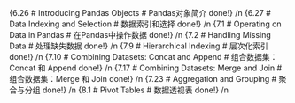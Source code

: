 {6.26 # Introducing Pandas Objects # Pandas对象简介 done!} /n
{6.27 # Data Indexing and Selection # 数据索引和选择 done!} /n
{7.1 # Operating on Data in Pandas # 在Pandas中操作数据 done!} /n
{7.2 # Handling Missing Data # 处理缺失数据 done!} /n
{7.9 # Hierarchical Indexing # 层次化索引 done!} /n
{7.10 # Combining Datasets: Concat and Append # 组合数据集：Concat 和 Append done!} /n
{7.17 # Combining Datasets: Merge and Join # 组合数据集：Merge 和 Join done!} /n
{7.23 # Aggregation and Grouping # 聚合与分组 done!} /n
{8.1 # Pivot Tables # 数据透视表 done!} /n






